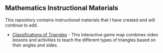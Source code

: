 ## Mathematics Instructional Materials
This repository contains instructional materials that I have created and will continue to add.

* [Classifications of Triangles](https://duyapat-christony.github.io/teaching_math/triangles.html) - This interactive game map combines video lessons and activities to teach the different types of triangles based on their angles and sides.
